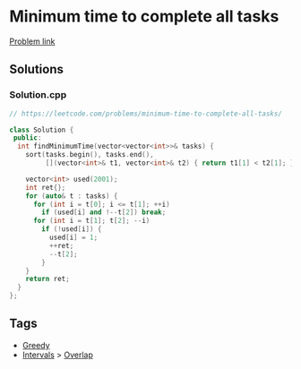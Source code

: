 # Minimum time to complete all tasks

[Problem link](https://leetcode.com/problems/minimum-time-to-complete-all-tasks/)

## Solutions


### Solution.cpp
```cpp
// https://leetcode.com/problems/minimum-time-to-complete-all-tasks/

class Solution {
 public:
  int findMinimumTime(vector<vector<int>>& tasks) {
    sort(tasks.begin(), tasks.end(),
         [](vector<int>& t1, vector<int>& t2) { return t1[1] < t2[1]; });

    vector<int> used(2001);
    int ret{};
    for (auto& t : tasks) {
      for (int i = t[0]; i <= t[1]; ++i)
        if (used[i] and !--t[2]) break;
      for (int i = t[1]; t[2]; --i)
        if (!used[i]) {
          used[i] = 1;
          ++ret;
          --t[2];
        }
    }
    return ret;
  }
};
```
## Tags

* [Greedy](/Collections/greedy.md#greedy)
* [Intervals](/Collections/intervals.md#intervals) > [Overlap](/Collections/intervals.md#overlap)
